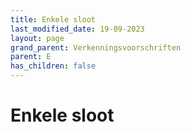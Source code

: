 ```yaml
---
title: Enkele sloot
last_modified_date: 19-09-2023
layout: page
grand_parent: Verkenningsvoorschriften
parent: E
has_children: false
---
```


Enkele sloot
============

